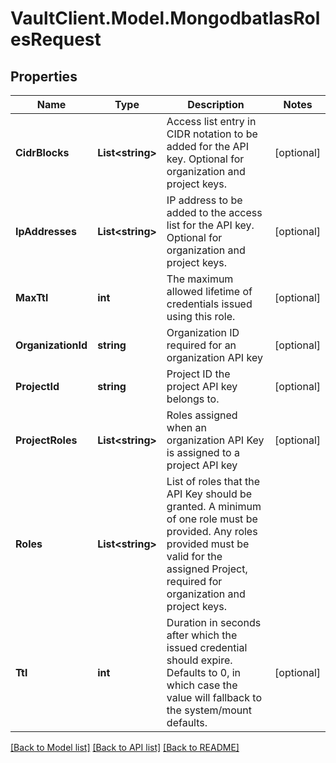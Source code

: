 # VaultClient.Model.MongodbatlasRolesRequest

## Properties

Name | Type | Description | Notes
------------ | ------------- | ------------- | -------------
**CidrBlocks** | **List&lt;string&gt;** | Access list entry in CIDR notation to be added for the API key. Optional for organization and project keys. | [optional] 
**IpAddresses** | **List&lt;string&gt;** | IP address to be added to the access list for the API key. Optional for organization and project keys. | [optional] 
**MaxTtl** | **int** | The maximum allowed lifetime of credentials issued using this role. | [optional] 
**OrganizationId** | **string** | Organization ID required for an organization API key | [optional] 
**ProjectId** | **string** | Project ID the project API key belongs to. | [optional] 
**ProjectRoles** | **List&lt;string&gt;** | Roles assigned when an organization API Key is assigned to a project API key | [optional] 
**Roles** | **List&lt;string&gt;** | List of roles that the API Key should be granted. A minimum of one role must be provided. Any roles provided must be valid for the assigned Project, required for organization and project keys. | 
**Ttl** | **int** | Duration in seconds after which the issued credential should expire. Defaults to 0, in which case the value will fallback to the system/mount defaults. | [optional] 

[[Back to Model list]](../README.md#documentation-for-models) [[Back to API list]](../README.md#documentation-for-api-endpoints) [[Back to README]](../README.md)

